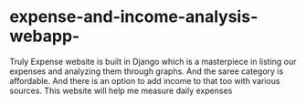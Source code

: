 # expense-and-income-analysis-webapp-

Truly Expense website is built in Django which is a masterpiece in listing our expenses and analyzing them through graphs.
And the saree category is affordable. 
And there is an option to add income to that too with various sources.
This website will help me measure daily expenses
